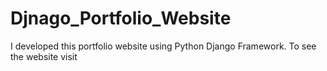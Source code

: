 # Djnago_Portfolio_Website
I developed this portfolio website using Python Django Framework. To see the website visit 
